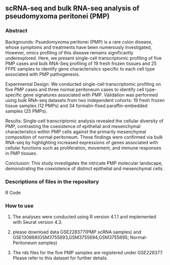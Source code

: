 ## scRNA-seq and bulk RNA-seq analysis of pseudomyxoma peritonei (PMP)

### Abstract
Backgrounds: Psuedomyxoma peritonei (PMP) is a rare colon disease, whose symptoms and treatments have been numerously investigated, However, omics profiling of this disease remains significantly underexplored. Here, we present single-cell transcriptomic profiling of five PMP cases and bulk RNA-Seq profiling of 19 fresh frozen tissues and 25 FFPE samples to identify gene characteristics specific to each cell type associated with PMP pathogenesis.

Experimental Design: We conducted single-cell transcriptomic profiling on five PMP cases and three normal peritoneum cases to identify cell type-specific gene signatures associated with PMP. Validation was performed using bulk RNA-seq datasets from two independent cohorts: 19 fresh frozen tissue samples (12 PMPs) and 34 formalin-fixed paraffin-embedded samples (25 PMPs). 

Results: Single-cell transcriptomic analysis revealed the cellular diversity of PMP, contrasting the coexistence of epithelial and mesenchymal characteristics within PMP cells against the primarily mesenchymal composition of normal peritoneum. These findings were confirmed via bulk RNA-seq by highlighting increased expressions of genes associated with cellular functions such as proliferation, movement, and immune responses in PMP tissues. 

Conclusion: This study investigates the intricate PMP molecular landscape, demonstrating the coexistence of distinct epithelial and mesenchymal cells. 

### Descriptions of files in the repository
R Code


### How to use
1. The analyses were conducted using R version 4.1.1 and implemented with Seurat version 4.3.
  
2. please download data GSE228377(PMP scRNA samples) and GSE130888(GSM3755693,GSM3755694,GSM3755695; Normal-Peritoneum samples)

3. The rds files for the five PMP samples are registered under GSE228377. Please refer to this dataset for further details.
